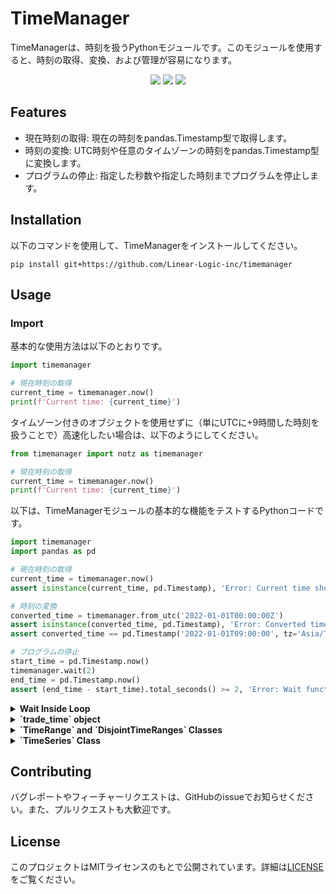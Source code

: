 # TimeManager

TimeManagerは、時刻を扱うPythonモジュールです。このモジュールを使用すると、時刻の取得、変換、および管理が容易になります。

<p align="center">
 <img src="https://img.shields.io/badge/python-v3.9+-blue.svg">
 <img src="https://img.shields.io/badge/contributions-welcome-orange.svg">
 <a href="https://opensource.org/licenses/MIT">
  <img src="https://img.shields.io/badge/license-MIT-blue.svg">
 </a>
</p>

## Features

- 現在時刻の取得: 現在の時刻をpandas.Timestamp型で取得します。
- 時刻の変換: UTC時刻や任意のタイムゾーンの時刻をpandas.Timestamp型に変換します。
- プログラムの停止: 指定した秒数や指定した時刻までプログラムを停止します。

## Installation

以下のコマンドを使用して、TimeManagerをインストールしてください。

```
pip install git+https://github.com/Linear-Logic-inc/timemanager
```

## Usage

### Import

基本的な使用方法は以下のとおりです。

```python
import timemanager

# 現在時刻の取得
current_time = timemanager.now()
print(f'Current time: {current_time}')
```

タイムゾーン付きのオブジェクトを使用せずに（単にUTCに+9時間した時刻を扱うことで）高速化したい場合は、以下のようにしてください。

```python
from timemanager import notz as timemanager

# 現在時刻の取得
current_time = timemanager.now()
print(f'Current time: {current_time}')
```

以下は、TimeManagerモジュールの基本的な機能をテストするPythonコードです。

```python
import timemanager
import pandas as pd

# 現在時刻の取得
current_time = timemanager.now()
assert isinstance(current_time, pd.Timestamp), 'Error: Current time should be a pandas.Timestamp.'

# 時刻の変換
converted_time = timemanager.from_utc('2022-01-01T00:00:00Z')
assert isinstance(converted_time, pd.Timestamp), 'Error: Converted time should be a pandas.Timestamp.'
assert converted_time == pd.Timestamp('2022-01-01T09:00:00', tz='Asia/Tokyo'), 'Error: Converted time is incorrect.'

# プログラムの停止
start_time = pd.Timestamp.now()
timemanager.wait(2)
end_time = pd.Timestamp.now()
assert (end_time - start_time).total_seconds() >= 2, 'Error: Wait function did not pause execution for at least 2 seconds.'
```

<details>
 <summary><b>Wait Inside Loop</b></summary>

```python
import requests
import timemanager

def scrape_website(url="http://example.com"):
    try:
        response = requests.get(url)
        response.raise_for_status()  # Raises stored HTTPError, if one occurred.
        print(f"Content from {url}:\n{response.text}\n")
    except requests.exceptions.HTTPError as err:
        print(f"Error: {err}")

while True:
    timemanager.wait_if_pace_too_fast(1)
    scrape_website()
```

このコードは、[example.com](http://example.com)からコンテンツをスクレイピングし、その内容を出力します。`timemanager.wait_if_pace_too_fast(1)`は、スクレイピング関数が1秒に1回以上実行されないように制御します。
</details>
<details>
 <summary><b>`trade_time` object</b></summary>

 trade_time オブジェクトは、日本株の取引時間を管理します。インスタンスを初期化する際に、日付を指定することができます。日付を指定しない場合、デフォルトでは現在の日付が使用されます。指定した日付（または現在の日付）に基づいて、取引時間に関する各種の判定が行われます。
 
 <details><summary>現在の日の取引時間に関する情報を取得するコード</summary>
  
 ```python
 from timemanager import trade_time
 
 # 現在が取引時間内であるかどうかを判定
 if trade_time.is_trading_hours():
     print("The market is open now.")
 else:
     print("The market is closed now.")
 ```
 </details>
 <details><summary>指定された時刻について、取引時間内かどうかを確認するコード</summary>
  
 ```python
 from timemanager import trade_time

 # 特定の日付と時刻が取引時間内であるかどうかを判定
 check_time = from_timezone('2023-10-20T10:00')  # timezone-awareなdatetimeを取得
 
 if trade_time_specific.is_trading_hours(time=check_time):
     print(f"{check_time} is within trading hours.")
 else:
     print(f"{check_time} is outside of trading hours.")
 ```
 
 **Output:**
 ```
 2023-10-20 10:00:00+09:00 is within trading hours.
 ```
 </details>
 <details>
  <summary>Next Business Day</summary>
  
 ```python
 from timemanager import trade_time
 
 # 指定された日付の翌営業日を取得
 specified_date = '2023-12-29'
 next_day = trade_time.next_business_day(specified_date)
 
 print(f"The next business day after {specified_date} is {next_day}.")
 ```
 
 **Output:**
 ```
 The next business day after 2023-12-29 is 2024-01-04.
 ```
 
 `TradeTime.next_business_day`メソッドは、指定された日付の次の営業日を返します。銀行カレンダーに基づいているので、土日や銀行休業日が考慮されます。
 </details>
</details>

<details>
<summary><b>`TimeRange` and `DisjointTimeRanges` Classes</b></summary>

### `TimeRange` Class

`TimeRange`は連続した時間範囲[start, end)を扱うクラスです。`numpy.datetime64`がベースで、timezoneには非対応です。

#### 基本的な使い方

```python
from timemanager import TimeRange

# TimeRange インスタンスの作成
time_range = TimeRange('2023-01-01', '2023-01-03')

print(time_range)  # TimeRange('2023-01-01', '2023-01-03')
print(time_range.duration())  # 2 days

# 時刻が範囲内にあるか確認
print(time_range.contains('2023-01-02'))  # True

# 他のTimeRangeとの重複確認
other_range = TimeRange('2023-01-02', '2023-01-04')
print(time_range.overlaps(other_range))  # True

# 他のTimeRangeとの共通範囲
intersection_range = time_range.intersection(other_range)
print(intersection_range)  # TimeRange('2023-01-02', '2023-01-03')

# 他のTimeRangeとの合成
union_range = time_range.union(other_range)
print(union_range)  # TimeRange('2023-01-01', '2023-01-04')
```

### `DisjointTimeRanges` Class

`DisjointTimeRanges`は連続した時間範囲の集合を扱うクラスです。`numpy.datetime64`がベースで、timezoneには非対応です。

#### 基本的な使い方

```python
from timemanager import DisjointTimeRanges, TimeRange

# DisjointTimeRanges インスタンスの作成
disjoint_ranges = DisjointTimeRanges()

# 時間範囲の追加
disjoint_ranges.add_range('2023-01-01', '2023-01-03')
disjoint_ranges.add_range('2023-01-05', '2023-01-07')

print(disjoint_ranges)  # DisjointTimeRanges([TimeRange('2023-01-01', '2023-01-03'), TimeRange('2023-01-05', '2023-01-07')])

# TimeRangeの追加
new_range = TimeRange('2023-01-02', '2023-01-04')
updated_ranges = disjoint_ranges + new_range
print(updated_ranges)  # DisjointTimeRanges([TimeRange('2023-01-01', '2023-01-04'), TimeRange('2023-01-05', '2023-01-07')])

# TimeRangeの削除
remove_range = TimeRange('2023-01-02', '2023-01-03')
updated_ranges = disjoint_ranges - remove_range
print(updated_ranges)  # DisjointTimeRanges([TimeRange('2023-01-01', '2023-01-02'), TimeRange('2023-01-05', '2023-01-07')])
```

上記は、`TimeRange`と`DisjointTimeRanges`クラスの基本的な使い方を示す例です。これらのクラスは、特定の時間範囲や、その集合を簡単に管理するために使用できます。
</details>

<details><summary><b>`TimeSeries` Class</b></summary>

First, make sure you import the `TimeSeries` class from the `timemanager` module.

```python
from timemanager import TimeSeries
```

### Initializing

You can initialize a `TimeSeries` object like a dictionary, passing a series of time-value pairs.

```python
ts = TimeSeries({'2023-01-01': 100, '2023-01-02': 110, '2023-01-03': 105})
```

### Adding and Accessing Data

Just like a dictionary, you can add and access time-value pairs directly.

```python
ts['2023-01-04'] = 120
print(ts['2023-01-04'])  # Output: 120
```

### Slicing

You can also slice the `TimeSeries` object to get a new `TimeSeries` containing a subrange of times.

```python
sub_ts = ts['2023-01-01':'2023-01-03']
```

### Using the Query Methods

The `TimeSeries` class provides specialized methods to query data based on time.

- **`last_include_now(key)`**: Returns the value at the specified time or the closest past time.

```python
result = ts.last_include_now('2023-01-02')  # Returns the value for '2023-01-02'
```

- **`last_exclude_now(key)`**: Returns the value at the closest past time excluding the specified time.

```python
result = ts.last_exclude_now('2023-01-02')  # Returns the value for '2023-01-01'
```

- **`next_include_now(key)`**: Returns the value at the specified time or the closest future time.

```python
result = ts.next_include_now('2023-01-02')  # Returns the value for '2023-01-02'
```

- **`next_exclude_now(key)`**: Returns the value at the closest future time excluding the specified time.

```python
result = ts.next_exclude_now('2023-01-02')  # Returns the value for '2023-01-03'
```

Each of these methods might raise an `IndexError` if no suitable value is found.

### Handling Errors

An `IndexError` will be raised if a suitable value is not found when using the query methods, such as when you are trying to access a time outside of the available range in the `TimeSeries`.

### Example

Here is a more complete example combining different operations:

```python
from timemanager import TimeSeries

# Initializing
ts = TimeSeries({'2023-01-01': 100, '2023-01-02': 110, '2023-01-03': 105})

# Adding and accessing data
ts['2023-01-04'] = 120
print(ts['2023-01-04'])  # Output: 120

# Slicing
sub_ts = ts['2023-01-01':'2023-01-03']

# Querying
result1 = ts.last_include_now('2023-01-02')  # Output: ('2023-01-02', 110)
result2 = ts.next_exclude_now('2023-01-02')  # Output: ('2023-01-03', 105)

print(result1)
print(result2)
```

Note that in the querying methods, the result is a tuple with the time and value.
</details>

## Contributing

バグレポートやフィーチャーリクエストは、GitHubのissueでお知らせください。また、プルリクエストも大歓迎です。

## License

このプロジェクトはMITライセンスのもとで公開されています。詳細は[LICENSE](https://github.com/Linear-Logic-inc/timemanager/blob/main/LICENSE)をご覧ください。
